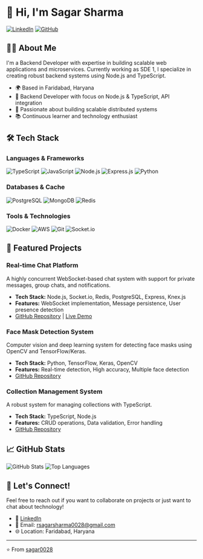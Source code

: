 # 👋 Hi, I'm Sagar Sharma

[![LinkedIn](https://img.shields.io/badge/LinkedIn-0077B5?style=for-the-badge&logo=linkedin&logoColor=white)](https://www.linkedin.com/in/sagar-sharma-b5ba31210/)
[![GitHub](https://img.shields.io/badge/GitHub-100000?style=for-the-badge&logo=github&logoColor=white)](https://github.com/sagar0028)

## 👨‍💻 About Me

I'm a Backend Developer with expertise in building scalable web applications and microservices. Currently working as SDE 1, I specialize in creating robust backend systems using Node.js and TypeScript.

- 🌍 Based in Faridabad, Haryana
- 💼 Backend Developer with focus on Node.js & TypeScript, API integration
- 🚀 Passionate about building scalable distributed systems
- 📚 Continuous learner and technology enthusiast

## 🛠️ Tech Stack

### Languages & Frameworks
![TypeScript](https://img.shields.io/badge/TypeScript-007ACC?style=for-the-badge&logo=typescript&logoColor=white)
![JavaScript](https://img.shields.io/badge/JavaScript-F7DF1E?style=for-the-badge&logo=javascript&logoColor=black)
![Node.js](https://img.shields.io/badge/Node.js-43853D?style=for-the-badge&logo=node.js&logoColor=white)
![Express.js](https://img.shields.io/badge/Express.js-404D59?style=for-the-badge)
![Python](https://img.shields.io/badge/Python-14354C?style=for-the-badge&logo=python&logoColor=white)

### Databases & Cache
![PostgreSQL](https://img.shields.io/badge/PostgreSQL-316192?style=for-the-badge&logo=postgresql&logoColor=white)
![MongoDB](https://img.shields.io/badge/MongoDB-4EA94B?style=for-the-badge&logo=mongodb&logoColor=white)
![Redis](https://img.shields.io/badge/Redis-DC382D?style=for-the-badge&logo=redis&logoColor=white)

### Tools & Technologies
![Docker](https://img.shields.io/badge/Docker-2496ED?style=for-the-badge&logo=docker&logoColor=white)
![AWS](https://img.shields.io/badge/AWS-232F3E?style=for-the-badge&logo=amazon-aws&logoColor=white)
![Git](https://img.shields.io/badge/Git-F05032?style=for-the-badge&logo=git&logoColor=white)
![Socket.io](https://img.shields.io/badge/Socket.io-010101?style=for-the-badge&logo=socket.io&logoColor=white)

## 🚀 Featured Projects

### Real-time Chat Platform
A highly concurrent WebSocket-based chat system with support for private messages, group chats, and notifications.
- **Tech Stack:** Node.js, Socket.io, Redis, PostgreSQL, Express, Knex.js
- **Features:** WebSocket implementation, Message persistence, User presence detection
- [GitHub Repository](https://github.com/sagar0028/chat-backend) | [Live Demo](https://drive.google.com/file/d/1GkxPewQr5Vh5qNDki4cQ19CbvaHy34OM/view?usp=sharing)

### Face Mask Detection System
Computer vision and deep learning system for detecting face masks using OpenCV and TensorFlow/Keras.
- **Tech Stack:** Python, TensorFlow, Keras, OpenCV
- **Features:** Real-time detection, High accuracy, Multiple face detection
- [GitHub Repository](https://github.com/sagar0028/Face-Mask-Detection)

### Collection Management System
A robust system for managing collections with TypeScript.
- **Tech Stack:** TypeScript, Node.js
- **Features:** CRUD operations, Data validation, Error handling
- [GitHub Repository](https://github.com/sagar0028/collection-management-system)

## 📈 GitHub Stats

![GitHub Stats](https://github-readme-stats.vercel.app/api?username=sagar0028&show_icons=true&theme=radical)
![Top Languages](https://github-readme-stats.vercel.app/api/top-langs/?username=sagar0028&layout=compact&theme=radical)

## 🤝 Let's Connect!

Feel free to reach out if you want to collaborate on projects or just want to chat about technology!

- 💼 [LinkedIn](https://www.linkedin.com/in/sagar-sharma-b5ba31210/)
- 📧 Email: rsagarsharma0028@gmail.com
- 🌐 Location: Faridabad, Haryana

---
⭐️ From [sagar0028](https://github.com/sagar0028)
